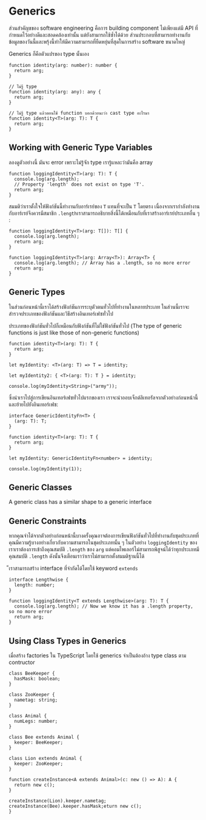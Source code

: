 # Generics

ส่วนสำคัญขของ software engineering คือการ building component ไม่เพียงแต่มี API ที่กำหนดไว้อย่างดีและสอดคล้องเท่านั้น แต่ยังสามารถใช้ซ้ำได้ด้วย
ส่วนประกอบที่สามารถทำงานกับข้อมูลของวันนี้และพรุ้งนี้ทำให้มีความสามารถที่ยืดหยุ่นที่สุดในการสร้าง software ขนาดใหญ่

Generics ก็คือตัวแปรของ type นั้นเอง

```tsx
function identity(arg: number): number {
  return arg;
}

// ไม่รู้ type
function identity(arg: any): any {
  return arg;
}

// ไม่รู้ type แล้วตอนใช้ function บอกด้วยนะว่า cast type อะไรมา
function identity<T>(arg: T): T {
  return arg;
}
```

## Working with Generic Type Variables

ลองดูตัวอย่างนี้ มันจะ error เพราะไม่รู้จัก type เรารู้แหละว่ามันคือ array

```tsx
function loggingIdentity<T>(arg: T): T {
  console.log(arg.length);
  // Property 'length' does not exist on type 'T'.
  return arg;
}
```

สมมติว่าเราตั้งใจให้ฟังก์ชันนี้ทำงานกับอาร์เรย์ของ `T` แทนที่จะเป็น `T` โดยตรง เนื่องจากเรากำลังทำงานกับอาร์เรย์จึงควรมีสมาชิก `.length`เราสามารถอธิบายสิ่งนี้ได้เหมือนกับที่เราสร้างอาร์เรย์ประเภทอื่น ๆ :

```tsx
function loggingIdentity<T>(arg: T[]): T[] {
  console.log(arg.length);
  return arg;
}

function loggingIdentity<T>(arg: Array<T>): Array<T> {
  console.log(arg.length); // Array has a .length, so no more error
  return arg;
}
```

## Generic Types

ในส่วนก่อนหน้านี้เราได้สร้างฟังก์ชันการระบุตัวตนทั่วไปที่ทำงานในหลายประเภท ในส่วนนี้เราจะสำรวจประเภทของฟังก์ชันและวิธีสร้างอินเทอร์เฟซทั่วไป

ประเภทของฟังก์ชันทั่วไปก็เหมือนกับฟังก์ชันที่ไม่ใช่ฟังก์ชันทั่วไป (The type of generic functions is just like those of non-generic functions)

```tsx
function identity<T>(arg: T): T {
  return arg;
}

let myIdentity: <T>(arg: T) => T = identity;

let myIdentity2: { <T>(arg: T): T } = identity;

console.log(myIdentity<String>("army"));
```

ซึ่งนำเราไปสู่การเขียนอินเทอร์เฟซทั่วไปแรกของเรา เราจะนำออบเจ็กต์ลิเทอรัลจากตัวอย่างก่อนหน้านี้และย้ายไปยังอินเทอร์เฟซ:

```tsx
interface GenericIdentityFn<T> {
  (arg: T): T;
}

function identity<T>(arg: T): T {
  return arg;
}

let myIdentity: GenericIdentityFn<number> = identity;

console.log(myIdentity(1));
```

## Generic Classes

A generic class has a similar shape to a generic interface

## Generic Constraints

หากคุณจำได้จากตัวอย่างก่อนหน้านี้บางครั้งคุณอาจต้องการเขียนฟังก์ชันทั่วไปที่ทำงานกับชุดประเภทที่คุณมีความรู้บางอย่างเกี่ยวกับความสามารถในชุดประเภทนั้น ๆ ในตัวอย่าง `loggingIdentity` ของเราเราต้องการเข้าถึงคุณสมบัติ `.length` ของ `arg` แต่คอมไพเลอร์ไม่สามารถพิสูจน์ได้ว่าทุกประเภทมีคุณสมบัติ `.length` ดังนั้นจึงเตือนเราว่าเราไม่สามารถตั้งสมมติฐานนี้ได้

็เราสามารถสร้าง interface ที่จำกัดได้โดยใช้ keyword `extends`

```tsx
interface Lengthwise {
  length: number;
}

function loggingIdentity<T extends Lengthwise>(arg: T): T {
  console.log(arg.length); // Now we know it has a .length property, so no more error
  return arg;
}
```

## Using Class Types in Generics

เมื่อสร้าง factories ใน TypeScript โดยใช้ generics จำเป็นต้องอ้าง type class ตาม contructor

```tsx
class BeeKeeper {
  hasMask: boolean;
}

class ZooKeeper {
  nametag: string;
}

class Animal {
  numLegs: number;
}

class Bee extends Animal {
  keeper: BeeKeeper;
}

class Lion extends Animal {
  keeper: ZooKeeper;
}

function createInstance<A extends Animal>(c: new () => A): A {
  return new c();
}

createInstance(Lion).keeper.nametag;
createInstance(Bee).keeper.hasMask;eturn new c();
}
```
